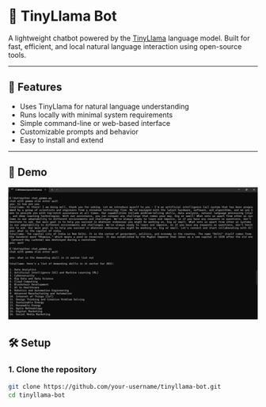 # 🦙 TinyLlama Bot

A lightweight chatbot powered by the [TinyLlama](https://huggingface.co/TinyLlama) language model. Built for fast, efficient, and local natural language interaction using open-source tools.

---

## 🚀 Features

- Uses TinyLlama for natural language understanding
- Runs locally with minimal system requirements
- Simple command-line or web-based interface
- Customizable prompts and behavior
- Easy to install and extend

---
## 📸 Demo

![TinyLlama Bot Demo](assets/demo.png)

## 🛠️ Setup

### 1. Clone the repository

```bash
git clone https://github.com/your-username/tinyllama-bot.git
cd tinyllama-bot
